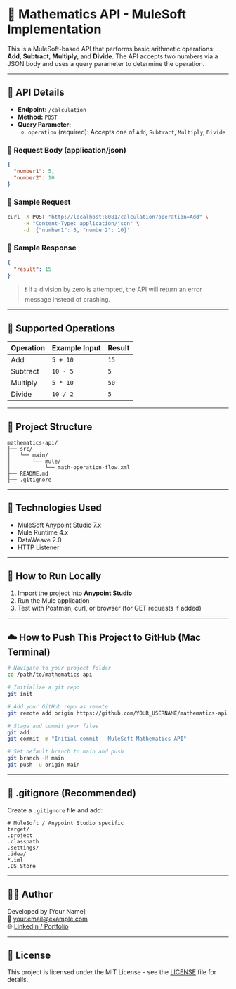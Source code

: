 
# 🧮 Mathematics API - MuleSoft Implementation

This is a MuleSoft-based API that performs basic arithmetic operations: **Add**, **Subtract**, **Multiply**, and **Divide**. The API accepts two numbers via a JSON body and uses a query parameter to determine the operation.

---

## 📌 API Details

- **Endpoint:** `/calculation`
- **Method:** `POST`
- **Query Parameter:**  
  - `operation` (required): Accepts one of `Add`, `Subtract`, `Multiply`, `Divide`

### 🔸 Request Body (application/json)

```json
{
  "number1": 5,
  "number2": 10
}
```

### 🔸 Sample Request

```bash
curl -X POST "http://localhost:8081/calculation?operation=Add" \
     -H "Content-Type: application/json" \
     -d '{"number1": 5, "number2": 10}'
```

### 🔸 Sample Response

```json
{
  "result": 15
}
```

> ❗ If a division by zero is attempted, the API will return an error message instead of crashing.

---

## 🧠 Supported Operations

| Operation  | Example Input        | Result |
|------------|----------------------|--------|
| Add        | `5 + 10`             | `15`   |
| Subtract   | `10 - 5`             | `5`    |
| Multiply   | `5 * 10`             | `50`   |
| Divide     | `10 / 2`             | `5`    |

---

## 📂 Project Structure

```
mathematics-api/
├── src/
│   └── main/
│       └── mule/
│           └── math-operation-flow.xml
├── README.md
├── .gitignore
```

---

## 🧰 Technologies Used

- MuleSoft Anypoint Studio 7.x
- Mule Runtime 4.x
- DataWeave 2.0
- HTTP Listener

---

## 🚀 How to Run Locally

1. Import the project into **Anypoint Studio**
2. Run the Mule application
3. Test with Postman, curl, or browser (for GET requests if added)

---

## ☁️ How to Push This Project to GitHub (Mac Terminal)

```bash
# Navigate to your project folder
cd /path/to/mathematics-api

# Initialize a git repo
git init

# Add your GitHub repo as remote
git remote add origin https://github.com/YOUR_USERNAME/mathematics-api.git

# Stage and commit your files
git add .
git commit -m "Initial commit - MuleSoft Mathematics API"

# Set default branch to main and push
git branch -M main
git push -u origin main
```

---

## 🧾 .gitignore (Recommended)

Create a `.gitignore` file and add:

```
# MuleSoft / Anypoint Studio specific
target/
.project
.classpath
.settings/
.idea/
*.iml
.DS_Store
```

---

## 👨‍💻 Author

Developed by [Your Name]  
📧 your.email@example.com  
🌐 [LinkedIn / Portfolio](https://www.linkedin.com/)

---

## 📝 License

This project is licensed under the MIT License - see the [LICENSE](LICENSE) file for details.
